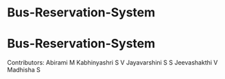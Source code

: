 ﻿# Bus-Reservation-System
# Bus-Reservation-System
Contributors:
Abirami M
Kabhinyashri S V
Jayavarshini S S
Jeevashakthi V
Madhisha S
